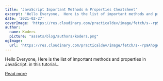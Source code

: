 ```yaml
---
title: 'JavaScript Important Methods & Properties Cheatsheet'
excerpt: 'Hello Everyone,  Here is the list of important methods and properties in JavaScript. in this tutorial...'
date: '2021-02-27'
coverImage: 'https://res.cloudinary.com/practicaldev/image/fetch/s--rp9Ahogd--/c_imagga_scale,f_auto,fl_progressive,h_420,q_auto,w_1000/https://dev-to-uploads.s3.amazonaws.com/uploads/articles/c4ksp97ba9chte4xe29j.png'
author:
  name: Koders
  picture: "assets/blog/authors/koders.png"
ogImage:
  url: 'https://res.cloudinary.com/practicaldev/image/fetch/s--rp9Ahogd--/c_imagga_scale,f_auto,fl_progressive,h_420,q_auto,w_1000/https://dev-to-uploads.s3.amazonaws.com/uploads/articles/c4ksp97ba9chte4xe29j.png'
---
```


Hello Everyone,  Here is the list of important methods and properties in JavaScript. in this tutorial...

[Read more](https://dev.to/capscode/javascript-important-methods-properties-cheatsheet-52kh)
